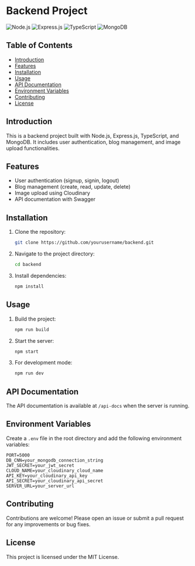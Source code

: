 # Backend Project

![Node.js](https://img.shields.io/badge/Node.js-339933?style=for-the-badge&logo=nodedotjs&logoColor=white)
![Express.js](https://img.shields.io/badge/Express.js-000000?style=for-the-badge&logo=express&logoColor=white)
![TypeScript](https://img.shields.io/badge/TypeScript-007ACC?style=for-the-badge&logo=typescript&logoColor=white)
![MongoDB](https://img.shields.io/badge/MongoDB-47A248?style=for-the-badge&logo=mongodb&logoColor=white)

## Table of Contents

- [Introduction](#introduction)
- [Features](#features)
- [Installation](#installation)
- [Usage](#usage)
- [API Documentation](#api-documentation)
- [Environment Variables](#environment-variables)
- [Contributing](#contributing)
- [License](#license)

## Introduction

This is a backend project built with Node.js, Express.js, TypeScript, and MongoDB. It includes user authentication, blog management, and image upload functionalities.

## Features

- User authentication (signup, signin, logout)
- Blog management (create, read, update, delete)
- Image upload using Cloudinary
- API documentation with Swagger

## Installation

1. Clone the repository:
    ```sh
    git clone https://github.com/yourusername/backend.git
    ```
2. Navigate to the project directory:
    ```sh
    cd backend
    ```
3. Install dependencies:
    ```sh
    npm install
    ```

## Usage

1. Build the project:
    ```sh
    npm run build
    ```
2. Start the server:
    ```sh
    npm start
    ```
3. For development mode:
    ```sh
    npm run dev
    ```

## API Documentation

The API documentation is available at `/api-docs` when the server is running.

## Environment Variables

Create a `.env` file in the root directory and add the following environment variables:

```env
PORT=5000
DB_CNN=your_mongodb_connection_string
JWT_SECRET=your_jwt_secret
CLOUD_NAME=your_cloudinary_cloud_name
API_KEY=your_cloudinary_api_key
API_SECRET=your_cloudinary_api_secret
SERVER_URL=your_server_url
```

## Contributing

Contributions are welcome! Please open an issue or submit a pull request for any improvements or bug fixes.

## License

This project is licensed under the MIT License.
